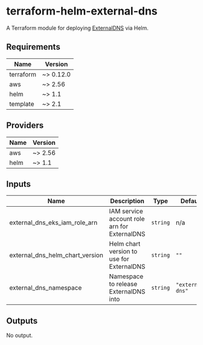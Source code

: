 # terraform-helm-external-dns

A Terraform module for deploying [ExternalDNS](https://github.com/kubernetes-sigs/external-dns) via Helm.

## Requirements

| Name      | Version   |
| --------- | --------- |
| terraform | ~> 0.12.0 |
| aws       | ~> 2.56   |
| helm      | ~> 1.1    |
| template  | ~> 2.1    |

## Providers

| Name | Version |
| ---- | ------- |
| aws  | ~> 2.56 |
| helm | ~> 1.1  |

## Inputs

| Name                            | Description                                  | Type     | Default          | Required |
| ------------------------------- | -------------------------------------------- | -------- | ---------------- | :------: |
| external_dns_eks_iam_role_arn   | IAM service account role arn for ExternalDNS | `string` | n/a              |   yes    |
| external_dns_helm_chart_version | Helm chart version to use for ExternalDNS    | `string` | `""`             |    no    |
| external_dns_namespace          | Namespace to release ExternalDNS into        | `string` | `"external-dns"` |    no    |

## Outputs

No output.

